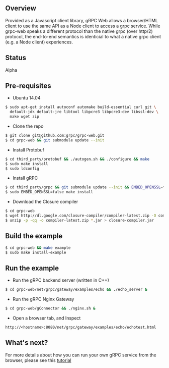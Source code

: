 ## Overview

Provided as a Javascript client library, gRPC Web allows a browser/HTML client
to use the same API as a Node client to access a grpc service. While grpc-web
speaks a different protocol than the native grpc (over http/2) protocol, the
end-to-end semantics is identicial to what a native grpc client (e.g. a Node
client) experiences.

## Status

Alpha

## Pre-requisites

* Ubuntu 14.04

```sh
$ sudo apt-get install autoconf automake build-essential curl git \
  default-jdk default-jre libtool libpcre3 libpcre3-dev libssl-dev \
  make wget zip
```

* Clone the repo

```sh
$ git clone git@github.com:grpc/grpc-web.git
$ cd grpc-web && git submodule update --init
```

* Install Protobuf

```sh
$ cd third_party/protobuf && ./autogen.sh && ./configure && make
$ sudo make install
$ sudo ldconfig
```

* Install gRPC

```sh
$ cd third_party/grpc && git submodule update --init && EMBED_OPENSSL=false make
$ sudo EMBED_OPENSSL=false make install
```

* Download the Closure compiler

```sh
$ cd grpc-web
$ wget http://dl.google.com/closure-compiler/compiler-latest.zip -O compiler-latest.zip
$ unzip -p -qq -o compiler-latest.zip *.jar > closure-compiler.jar
```

## Build the example

```sh
$ cd grpc-web && make example
$ sudo make install-example
```

## Run the example

* Run the gRPC backend server (written in C++)

```sh
$ cd grpc-web/net/grpc/gateway/examples/echo && ./echo_server &
```

* Run the gRPC Nginx Gateway

```sh
$ cd grpc-web/gConnector && ./nginx.sh &
```

* Open a browser tab, and Inspect
```
http://<hostname>:8080/net/grpc/gateway/examples/echo/echotest.html
```


## What's next?

For more details about how you can run your own gRPC service from the browser,
please see this [tutorial](tutorial.md)
